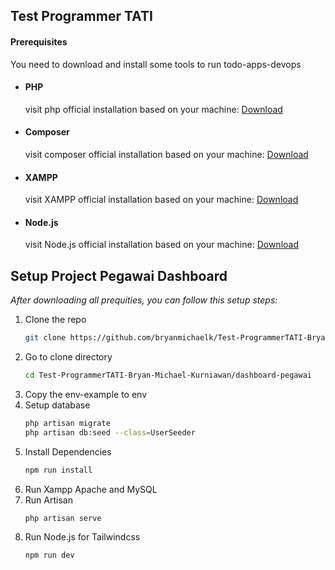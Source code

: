 ## Test Programmer TATI

#### Prerequisites

You need to download and install some tools to run todo-apps-devops

- #### PHP

  visit php official installation based on your machine: [Download](https://www.php.net/manual/en/install.php)

- #### Composer

  visit composer official installation based on your machine: [Download](https://getcomposer.org/)

- #### XAMPP

  visit XAMPP official installation based on your machine: [Download](https://www.apachefriends.org/download.html)

- #### Node.js
  visit Node.js official installation based on your machine: [Download](https://nodejs.org/en)

## Setup Project Pegawai Dashboard

_After downloading all prequities, you can follow this setup steps:_

1. Clone the repo
   ```sh
   git clone https://github.com/bryanmichaelk/Test-ProgrammerTATI-Bryan-Michael-Kurniawan.git
   ```
2. Go to clone directory
   ```sh
   cd Test-ProgrammerTATI-Bryan-Michael-Kurniawan/dashboard-pegawai
   ```
3. Copy the env-example to env
4. Setup database
   ```sh
   php artisan migrate
   php artisan db:seed --class=UserSeeder
   ```
5. Install Dependencies
   ```sh
   npm run install
   ```
6. Run Xampp Apache and MySQL
7. Run Artisan
   ```sh
   php artisan serve
   ```
8. Run Node.js for Tailwindcss
   ```sh
   npm run dev
   ```